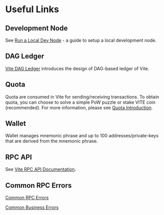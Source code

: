 # Useful Links

## Development Node
See [Run a Local Dev Node](https://docs.vite.org/go-vite/tutorial/node/install.html) - a guide to setup a local development node.

## DAG Ledger

[Vite DAG Ledger](https://docs.vite.org/go-vite/introduction/dag-ledger.html) introduces the design of DAG-based ledger of Vite.

## Quota

Quota are consumed in Vite for sending/receiving transactions. To obtain quota, you can choose to solve a simple PoW puzzle or stake VITE coin (recommended). For more information, please see [Quota Introduction](https://docs.vite.org/go-vite/reference/quota.html).

## Wallet

Wallet manages mnemonic phrase and up to 100 addresses/private-keys that are derived from the mnemonic phrase.

## RPC API

See [Vite RPC API Documentation](https://docs.vite.org/go-vite/api/rpc/).

## Common RPC Errors

[Common RPC Errors](https://docs.vite.org/go-vite/api/rpc/#common-rpc-errors)

[Common Business Errors](https://docs.vite.org/go-vite/api/rpc/#common-business-errors)
